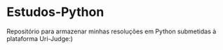# Estudos-Python
Repositório para armazenar minhas resoluções em Python submetidas à plataforma Uri-Judge:)
